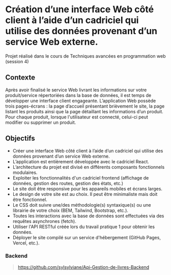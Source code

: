 # Création d’une interface Web côté client à l’aide d’un cadriciel qui utilise des données provenant d’un service Web externe.

Projet réalisé dans le cours de Techniques avancées en programmation web (session 4) 

## Contexte
Après avoir finalisé le service Web livrant les informations sur votre produit/service répertoriées dans la base de données, il est temps de développer une interface client engageante. L’application Web possède trois pages-écrans : la page d’accueil présentant brièvement le site, la page listant les produits ainsi que la page détaillant les informations d’un produit. Pour chaque produit, lorsque l'utilisateur est connecté, celui-ci peut modifier ou supprimer un produit.

## Objectifs

- Créer une interface Web côté client à l’aide d’un cadriciel qui utilise des données provenant d’un
service Web externe.
- L’application est entièrement développée avec le cadriciel React.
- L’architecture du projet est divisé en différents composants fonctionnels modulaires.
- Exploiter les fonctionnalités d'un cadriciel frontend (affichage de données, gestion des routes, gestion
des états, etc.)
- Le site doit être responsive pour les appareils mobiles et écrans larges.
- Le design de votre site est au choix. Il peut être minimaliste mais doit être fonctionnel.
- Le CSS doit suivre une/des méthodologie(s) syntaxique(s) ou une librairie de votre choix (BEM,
Tailwind, Bootstrap, etc.).
- Toutes les interactions avec la base de données sont effectuées via des requêtes asynchrones (fetch).
- Utiliser l'API RESTful créée lors du travail pratique 1 pour obtenir les données. 
- Déployer le site compilé sur un service d'hébergement (GitHub Pages, Vercel, etc.).

### Backend
> https://github.com/sylsylviane/Api-Gestion-de-livres-Backend

